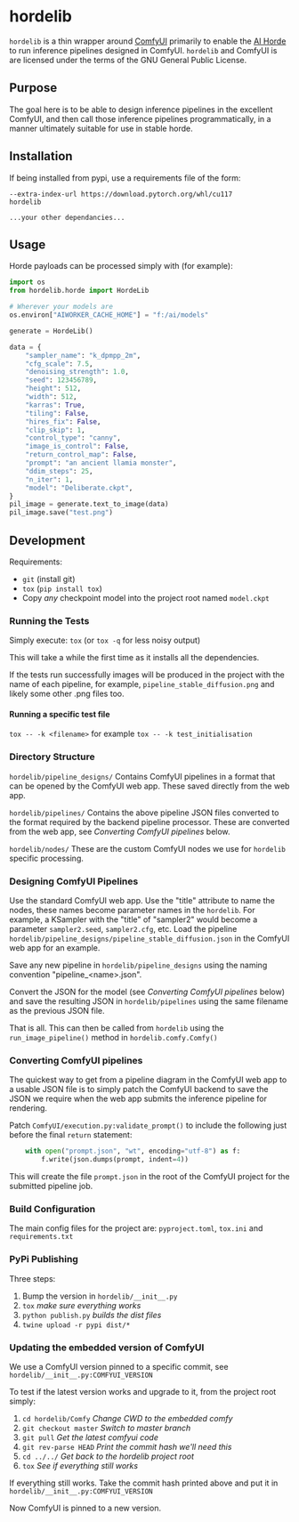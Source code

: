 # hordelib

`hordelib` is a thin wrapper around [ComfyUI](https://github.com/comfyanonymous/ComfyUI) primarily to enable the [AI Horde](https://aihorde.net/) to run inference pipelines designed in ComfyUI. `hordelib` and ComfyUI is are licensed under the terms of the GNU General Public License.

## Purpose

The goal here is to be able to design inference pipelines in the excellent ComfyUI, and then call those inference pipelines programmatically, in a manner ultimately suitable for use in stable horde.

## Installation

If being installed from pypi, use a requirements file of the form:
```
--extra-index-url https://download.pytorch.org/whl/cu117
hordelib

...your other dependancies...
```

## Usage

Horde payloads can be processed simply with (for example):

```python
import os
from hordelib.horde import HordeLib

# Wherever your models are
os.environ["AIWORKER_CACHE_HOME"] = "f:/ai/models"

generate = HordeLib()

data = {
    "sampler_name": "k_dpmpp_2m",
    "cfg_scale": 7.5,
    "denoising_strength": 1.0,
    "seed": 123456789,
    "height": 512,
    "width": 512,
    "karras": True,
    "tiling": False,
    "hires_fix": False,
    "clip_skip": 1,
    "control_type": "canny",
    "image_is_control": False,
    "return_control_map": False,
    "prompt": "an ancient llamia monster",
    "ddim_steps": 25,
    "n_iter": 1,
    "model": "Deliberate.ckpt",
}
pil_image = generate.text_to_image(data)
pil_image.save("test.png")
```

## Development

Requirements:
- `git` (install git)
- `tox` (`pip install tox`)
- Copy _any_ checkpoint model into the project root named `model.ckpt`

### Running the Tests

Simply execute: `tox` (or `tox -q` for less noisy output)

This will take a while the first time as it installs all the dependencies.

If the tests run successfully images will be produced in the project with the name of each pipeline, for example, `pipeline_stable_diffusion.png` and likely some other .png files too.

#### Running a specific test file

`tox -- -k <filename>` for example `tox -- -k test_initialisation`

### Directory Structure

`hordelib/pipeline_designs/`
Contains ComfyUI pipelines in a format that can be opened by the ComfyUI web app. These saved directly from the web app.

`hordelib/pipelines/`
Contains the above pipeline JSON files converted to the format required by the backend pipeline processor. These are converted from the web app, see _Converting ComfyUI pipelines_ below.

`hordelib/nodes/` These are the custom ComfyUI nodes we use for `hordelib` specific processing.

### Designing ComfyUI Pipelines

Use the standard ComfyUI web app. Use the "title" attribute to name the nodes, these names become parameter names in the `hordelib`. For example, a KSampler with the "title" of "sampler2" would become a parameter `sampler2.seed`, `sampler2.cfg`, etc. Load the pipeline `hordelib/pipeline_designs/pipeline_stable_diffusion.json` in the ComfyUI web app for an example.

Save any new pipeline in `hordelib/pipeline_designs` using the naming convention "pipeline_\<name\>.json".

Convert the JSON for the model (see _Converting ComfyUI pipelines_ below) and save the resulting JSON in `hordelib/pipelines` using the same filename as the previous JSON file.

That is all. This can then be called from `hordelib` using the `run_image_pipeline()` method in `hordelib.comfy.Comfy()`

### Converting ComfyUI pipelines

The quickest way to get from a pipeline diagram in the ComfyUI web app to a usable JSON file is to simply patch the ComfyUI backend to save the JSON we require when the web app submits the inference pipeline for rendering.

Patch `ComfyUI/execution.py:validate_prompt()` to include the following just before the final `return` statement:
```python
    with open("prompt.json", "wt", encoding="utf-8") as f:
        f.write(json.dumps(prompt, indent=4))
```

This will create the file `prompt.json` in the root of the ComfyUI project for the submitted pipeline job.

### Build Configuration

The main config files for the project are: `pyproject.toml`, `tox.ini` and `requirements.txt`

### PyPi Publishing

Three steps:
1. Bump the version in `hordelib/__init__.py`
1. `tox` _make sure everything works_
1. `python publish.py` _builds the dist files_
1. `twine upload -r pypi dist/*`

### Updating the embedded version of ComfyUI

We use a ComfyUI version pinned to a specific commit, see `hordelib/__init__.py:COMFYUI_VERSION`

To test if the latest version works and upgrade to it, from the project root simply:

1. `cd hordelib/Comfy` _Change CWD to the embedded comfy_
1. `git checkout master` _Switch to master branch_
1. `git pull` _Get the latest comfyui code_
1. `git rev-parse HEAD` _Print the commit hash we'll need this_
1. `cd ../../` _Get back to the hordelib project root_
1. `tox` _See if everything still works_

If everything still works. Take the commit hash printed above and put it in `hordelib/__init__.py:COMFYUI_VERSION`

Now ComfyUI is pinned to a new version.
